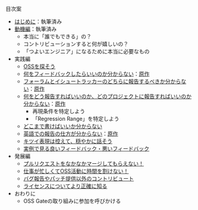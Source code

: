 目次案

* [はじめに](./chapters/first.md)：執筆済み
* [動機編](./chapters/motivation.md)：執筆済み
  - 本当に「誰でもできる」の？
  - コントリビューションすると何が嬉しいの？
  - 「つよいエンジニア」になるために本当に必要なもの
* 実践編
  - [OSSを探そう](./chapters/how-to-find-oss.md)
  - [何をフィードバックしたらいいのか分からない](./chapters/what-should-i-feedback.md)：[原作](https://www.clear-code.com/blog/2019/7/8.html)
  - [フォーラムとイシュートラッカーのどちらに報告するべきか分からない](./chapters/forum-or-issue-tracker.md)：[原作](https://www.clear-code.com/blog/2019/6/18.html)
  - [何をどう報告すればいいのか、どのプロジェクトに報告すればいいのか分からない](./chapters/which-project-should-i-feedback-to.md)：[原作](https://www.clear-code.com/blog/2019/6/19.html)
    - 再現条件を特定しよう
    - 「Regression Range」を特定しよう
  - [どこまで書けばいいか分からない](./chapters/how-detailed-should-i-report.md)
  - [英語での報告の仕方が分からない](./chapters/how-to-write-english-report.md)：[原作](https://www.clear-code.com/blog/2019/7/12.html)
  - [キツイ表現は控えて、穏やかに話そう](./chapters/soft-feedback.md)
  - [実例で見る良いフィードバック・悪いフィードバック](./chapters/good-and-bad-examples.md)
* 発展編
  - [プルリクエストをなかなかマージしてもらえない！](./chapters/how-to-make-pull-request-better.md)
  - [仕事が忙しくてOSS活動に時間を割けない！](./chapters/how-to-feedback-on-my-business.md)
  - [バグ報告やパッチ提供以外のコントリビュート](./chapters/how-to-feedback-without-code.md)
  - [ライセンスについてより正確に知る](./chapters/learn-about-licenses.md)
* おわりに
  - OSS Gateの取り組みに参加を呼びかける
